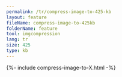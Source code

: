 ```yaml
---
permalink: /tr/compress-image-to-425-kb
layout: feature
fileName: compress-image-to-425kb
folderName: feature
tool: imgcompression
lang: tr
size: 425
type: kb
---
```


{%- include compress-image-to-X.html -%}
